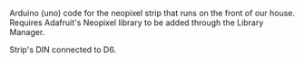 Arduino (uno) code for the neopixel strip that runs on the front of our house. Requires Adafruit's Neopixel library to be added through the Library Manager.

Strip's DIN connected to D6.
